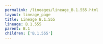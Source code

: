 ```yaml
---
permalink: /lineages/lineage_B.1.555.html
layout: lineage_page
title: Lineage B.1.555
lineage: B.1.555
parent: B.1
children: ['B.1.555']
---
```

